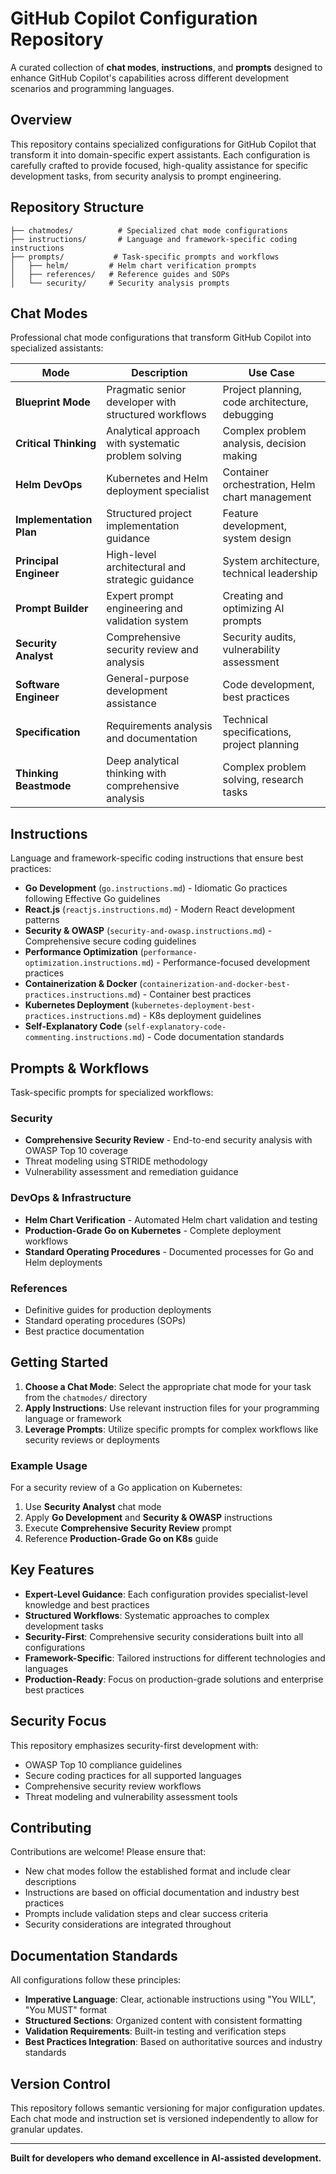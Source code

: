 # GitHub Copilot Configuration Repository

A curated collection of **chat modes**, **instructions**, and **prompts** designed to enhance GitHub Copilot's capabilities across different development scenarios and programming languages.

## Overview

This repository contains specialized configurations for GitHub Copilot that transform it into domain-specific expert assistants. Each configuration is carefully crafted to provide focused, high-quality assistance for specific development tasks, from security analysis to prompt engineering.

## Repository Structure

```
├── chatmodes/          # Specialized chat mode configurations
├── instructions/       # Language and framework-specific coding instructions
├── prompts/           # Task-specific prompts and workflows
│   ├── helm/         # Helm chart verification prompts
│   ├── references/   # Reference guides and SOPs
│   └── security/     # Security analysis prompts
```

## Chat Modes

Professional chat mode configurations that transform GitHub Copilot into specialized assistants:

| Mode | Description | Use Case |
|------|-------------|----------|
| **Blueprint Mode** | Pragmatic senior developer with structured workflows | Project planning, code architecture, debugging |
| **Critical Thinking** | Analytical approach with systematic problem solving | Complex problem analysis, decision making |
| **Helm DevOps** | Kubernetes and Helm deployment specialist | Container orchestration, Helm chart management |
| **Implementation Plan** | Structured project implementation guidance | Feature development, system design |
| **Principal Engineer** | High-level architectural and strategic guidance | System architecture, technical leadership |
| **Prompt Builder** | Expert prompt engineering and validation system | Creating and optimizing AI prompts |
| **Security Analyst** | Comprehensive security review and analysis | Security audits, vulnerability assessment |
| **Software Engineer** | General-purpose development assistance | Code development, best practices |
| **Specification** | Requirements analysis and documentation | Technical specifications, project planning |
| **Thinking Beastmode** | Deep analytical thinking with comprehensive analysis | Complex problem solving, research tasks |

## Instructions

Language and framework-specific coding instructions that ensure best practices:

- **Go Development** (`go.instructions.md`) - Idiomatic Go practices following Effective Go guidelines
- **React.js** (`reactjs.instructions.md`) - Modern React development patterns
- **Security & OWASP** (`security-and-owasp.instructions.md`) - Comprehensive secure coding guidelines
- **Performance Optimization** (`performance-optimization.instructions.md`) - Performance-focused development practices
- **Containerization & Docker** (`containerization-and-docker-best-practices.instructions.md`) - Container best practices
- **Kubernetes Deployment** (`kubernetes-deployment-best-practices.instructions.md`) - K8s deployment guidelines
- **Self-Explanatory Code** (`self-explanatory-code-commenting.instructions.md`) - Code documentation standards

## Prompts & Workflows

Task-specific prompts for specialized workflows:

### Security
- **Comprehensive Security Review** - End-to-end security analysis with OWASP Top 10 coverage
- Threat modeling using STRIDE methodology
- Vulnerability assessment and remediation guidance

### DevOps & Infrastructure
- **Helm Chart Verification** - Automated Helm chart validation and testing
- **Production-Grade Go on Kubernetes** - Complete deployment workflows
- **Standard Operating Procedures** - Documented processes for Go and Helm deployments

### References
- Definitive guides for production deployments
- Standard operating procedures (SOPs)
- Best practice documentation

## Getting Started

1. **Choose a Chat Mode**: Select the appropriate chat mode for your task from the `chatmodes/` directory
2. **Apply Instructions**: Use relevant instruction files for your programming language or framework
3. **Leverage Prompts**: Utilize specific prompts for complex workflows like security reviews or deployments

### Example Usage

For a security review of a Go application on Kubernetes:

1. Use **Security Analyst** chat mode
2. Apply **Go Development** and **Security & OWASP** instructions
3. Execute **Comprehensive Security Review** prompt
4. Reference **Production-Grade Go on K8s** guide

## Key Features

- **Expert-Level Guidance**: Each configuration provides specialist-level knowledge and best practices
- **Structured Workflows**: Systematic approaches to complex development tasks
- **Security-First**: Comprehensive security considerations built into all configurations
- **Framework-Specific**: Tailored instructions for different technologies and languages
- **Production-Ready**: Focus on production-grade solutions and enterprise best practices

## Security Focus

This repository emphasizes security-first development with:

- OWASP Top 10 compliance guidelines
- Secure coding practices for all supported languages
- Comprehensive security review workflows
- Threat modeling and vulnerability assessment tools

## Contributing

Contributions are welcome! Please ensure that:

- New chat modes follow the established format and include clear descriptions
- Instructions are based on official documentation and industry best practices
- Prompts include validation steps and clear success criteria
- Security considerations are integrated throughout

## Documentation Standards

All configurations follow these principles:

- **Imperative Language**: Clear, actionable instructions using "You WILL", "You MUST" format
- **Structured Sections**: Organized content with consistent formatting
- **Validation Requirements**: Built-in testing and verification steps
- **Best Practices Integration**: Based on authoritative sources and industry standards

## Version Control

This repository follows semantic versioning for major configuration updates. Each chat mode and instruction set is versioned independently to allow for granular updates.

---

**Built for developers who demand excellence in AI-assisted development.**